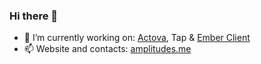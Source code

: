 ### Hi there 👋

- 🔭 I’m currently working on: [Actova](https://actova.ac), Tap & [Ember Client](https://discord.gg/emberclient)
- 📫 Website and contacts: [amplitudes.me](https://amplitudes.me)
